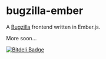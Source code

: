 # bugzilla-ember

A [Bugzilla](https://bugzilla.mozilla.org) frontend written in Ember.js.

More soon...

[![Bitdeli Badge](https://d2weczhvl823v0.cloudfront.net/ebryn/bugzilla-ember/trend.png)](https://bitdeli.com/free "Bitdeli Badge")
